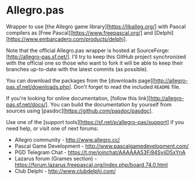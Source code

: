 # Allegro.pas
Wrapper to use [the Allegro game library][https://liballeg.org/] with Pascal compilers as [Free Pascal][https://www.freepascal.org/] and [Delphi][https://www.embarcadero.com/products/delphi].

Note that the official Allegro.pas wrapper is hosted at SourceForge: [http://allegro-pas.sf.net/].  I'll try to keep this GitHub project synchronized with the official one so those who want to fork it will be able to keep their branches up-to-date with the latest commits (as possible).

You can download the packages from the [downloads page][http://allegro-pas.sf.net/downloads.php].  Don't forget to read the included `README` file.

If you're looking for online documentation, [follow this link][http://allegro-pas.sf.net/docs/].  You can build the documentation by yourself from sources using [pasdoc][https://github.com/pasdoc/pasdoc].

Use one of the [support tools][https://sf.net/p/allegro-pas/support] if you need help, or visit one of next forums:

  * Allegro community - http://www.allegro.cc/
  * Pascal Game Development - http://www.pascalgamedevelopment.com/
  * PGD Telegram Chat - https://t.me/joinchat/AAAAAA53Fi94SyjjD5xYnA
  * Lazarus forum (Grames section) - https://forum.lazarus.freepascal.org/index.php/board,74.0.html
  * Club Delphi - http://www.clubdelphi.com/

